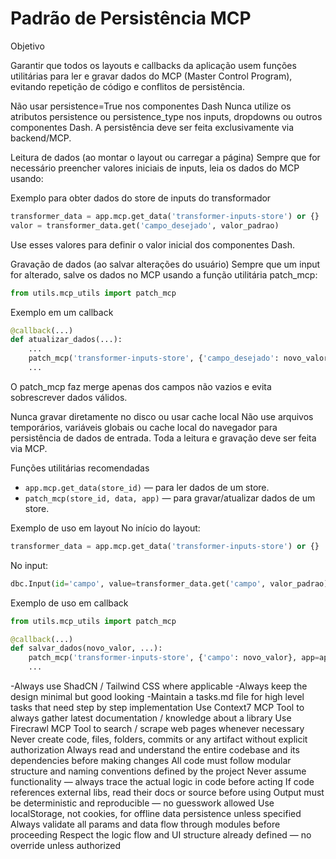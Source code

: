 # Padrão de Persistência MCP

Objetivo

Garantir que todos os layouts e callbacks da aplicação usem funções utilitárias para ler e gravar dados do MCP (Master Control Program), evitando repetição de código e conflitos de persistência.

Não usar persistence=True nos componentes Dash
Nunca utilize os atributos persistence ou persistence_type nos inputs, dropdowns ou outros componentes Dash.
A persistência deve ser feita exclusivamente via backend/MCP.

Leitura de dados (ao montar o layout ou carregar a página)
Sempre que for necessário preencher valores iniciais de inputs, leia os dados do MCP usando:

Exemplo para obter dados do store de inputs do transformador

```python
transformer_data = app.mcp.get_data('transformer-inputs-store') or {}
valor = transformer_data.get('campo_desejado', valor_padrao)
```

Use esses valores para definir o valor inicial dos componentes Dash.

Gravação de dados (ao salvar alterações do usuário)
Sempre que um input for alterado, salve os dados no MCP usando a função utilitária patch_mcp:

```python
from utils.mcp_utils import patch_mcp
```

Exemplo em um callback

```python
@callback(...)
def atualizar_dados(...):
    ...
    patch_mcp('transformer-inputs-store', {'campo_desejado': novo_valor}, app=app)
    ...
```

O patch_mcp faz merge apenas dos campos não vazios e evita sobrescrever dados válidos.

Nunca gravar diretamente no disco ou usar cache local
Não use arquivos temporários, variáveis globais ou cache local do navegador para persistência de dados de entrada.
Toda a leitura e gravação deve ser feita via MCP.

Funções utilitárias recomendadas

- `app.mcp.get_data(store_id)` — para ler dados de um store.
- `patch_mcp(store_id, data, app)` — para gravar/atualizar dados de um store.

Exemplo de uso em layout
No início do layout:

```python
transformer_data = app.mcp.get_data('transformer-inputs-store') or {}
```

No input:

```python
dbc.Input(id='campo', value=transformer_data.get('campo', valor_padrao))
```

Exemplo de uso em callback

```python
from utils.mcp_utils import patch_mcp

@callback(...)
def salvar_dados(novo_valor, ...):
    patch_mcp('transformer-inputs-store', {'campo': novo_valor}, app=app)
    ...
```

-Always use ShadCN / Tailwind CSS where applicable
-Always keep the design minimal but good looking
-Maintain a tasks.md file for high level tasks that need step by step implementation
Use Context7 MCP Tool to always gather latest documentation / knowledge about a library
Use Firecrawl MCP Tool to search / scrape web pages whenever necessary
Never create code, files, folders, commits or any artifact without explicit authorization
Always read and understand the entire codebase and its dependencies before making changes
All code must follow modular structure and naming conventions defined by the project
Never assume functionality — always trace the actual logic in code before acting
If code references external libs, read their docs or source before using
Output must be deterministic and reproducible — no guesswork allowed
Use localStorage, not cookies, for offline data persistence unless specified
Always validate all params and data flow through modules before proceeding
Respect the logic flow and UI structure already defined — no override unless authorized
